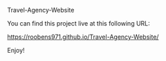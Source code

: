 Travel-Agency-Website

You can find this project live at this following URL:

https://roobens971.github.io/Travel-Agency-Website/

Enjoy!

